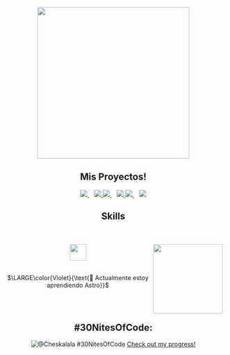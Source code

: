 <div align="center" >
<img height="350px" src="https://raw.githubusercontent.com/MelladoDev/MelladoDev/refs/heads/main/gifs/María%20Francisca%20Mellado.png"> 
</div>

<h2 align="center"> Mis Proyectos! </h2>

<div align="center">

  <a href="https://github.com/MelladoDev/Scripta-Frontend">
    <img src="https://github-readme-stats.vercel.app/api/pin/?username=MelladoDev&repo=Scripta-Frontend&theme=jolly" />
  </a>
 </a>&nbsp;&nbsp;
  <a href="https://github.com/MelladoDev/Scripta-Backend">
    <img src="https://github-readme-stats.vercel.app/api/pin/?username=MelladoDev&repo=Scripta-Backend&theme=jolly" />
  </a>
  
  <a href="https://github.com/MelladoDev/api-joyeria">
    <img src="https://github-readme-stats.vercel.app/api/pin/?username=MelladoDev&repo=api-joyeria&theme=jolly" />
  </a>&nbsp;&nbsp;

  <a href="https://github.com/MelladoDev/to-do-list">
    <img src="https://github-readme-stats.vercel.app/api/pin/?username=MelladoDev&repo=to-do-list&theme=jolly" />
  </a>


  <a href="https://github.com/MelladoDev/desktop-app">
    <img src="https://github-readme-stats.vercel.app/api/pin/?username=MelladoDev&repo=desktop-app&theme=jolly" />
  </a>&nbsp;&nbsp;

  <a href="https://github.com/MelladoDev/Sistema-de-mensajeria">
    <img src="https://github-readme-stats.vercel.app/api/pin/?username=MelladoDev&repo=Sistema-de-mensajeria&theme=jolly" />
  </a>

</div>


<h2 align="center"> Skills </h2>
<br><br>
<div align="center">
<img align="right" height="160" width="160" src="https://gifdb.com/images/high/serious-purple-typing-cat-k07hmiokp97s2o3b.gif">
 
<img align="center" height="38px" src="https://skillicons.dev/icons?i=html,css,js,react,tailwind,postgres,nodejs,express,astro,bootstrap,git,github"/>
<br><br>

$\LARGE\color{Violet}{\text{🧠 Actualmente estoy aprendiendo Astro}}$


<br><br>

## #30NitesOfCode:
  ![@Cheskalala #30NitesOfCode](https://www.codedex.io/api/petStatus?user=Cheskalala)
  [Check out my progress!](https://www.codedex.io/@Cheskalala/30-nites-of-code)  
</div>
